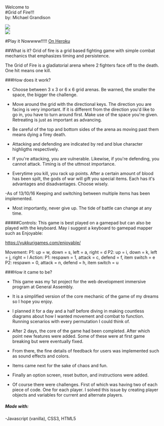 Welcome to 
<br>
#Grid of Fire!!!
<br>
by: Michael Grandison

<img src="http://i.imgur.com/ZNrrANr.png">
<br>
<img src="http://i.imgur.com/tX4sNDz.png">

#Play it Nowwww!!!!!
<a href="https://thun-der-grid.herokuapp.com/">On Heroku</a>



##What is it?
Grid of fire is a grid based fighting game with simple combat mechanics that emphasizes timing and persistence.

The Grid of Fire is a gladiatorial arena where 2 fighters face off to the death. One hit means one kill.

###How does it work?

- Choose between 3 x 3 or 6 x 6 grid arenas. Be warned, the smaller the space, the bigger the challenge. 

- Move around the grid with the directional keys. The direction you are facing is very important. If it is different from the direction you'd like to go in, you have to turn around first. Make use of the space you're given. Retreating is just as important as advancing.

- Be careful of the top and bottom sides of the arena as moving past them means dying a firey death.

- Attacking and defending are indicated by red and blue character highligths respectively.

- If you're attacking, you are vulnerable. Likewise, if you're defending, you cannot attack. Timing is of the uttmost importance.

- Everytime you kill, you rack up points. After a certain amount of blood has been spilt, the gods of war will gift you special items. Each has it's advantages and disadvantages. Choose wisely.

-As of 13/10/16 Keeping and switching between multiple items has been implemented.

- Most importantly, never give up. The tide of battle can change at any time.

#####Controls:
This game is best played on a gamepad but can also be played with the keyboard. May i suggest a keyboard to gamepad mapper such as Enjoyable: 

https://yukkurigames.com/enjoyable/

Movement: 
P1: up = w, down = s, left = a, right = d
P2: up = i, down = k, left = j, right = l
Action: 
P1: respawn = 1, attack = c, defend = f, item switch = e
P2: respawn = 0, attack = n, defend = h, item switch = u


###How it came to be? 

- This game was my 1st project for the web development immersive program at General Assembly.

- It is a simplified version of the core mechanic of the game of my dreams so I hope you enjoy.

- I planned it for a day and a half before diving in making countless diagrams about how I wanted movement and combat to function. Running scenarios with every permutation I could think of.

- After 2 days, the core of the game had been completed. After which point new features were added. Some of these were at first game breaking but were eventually fixed.

- From there, the fine details of feedback for users was implemented such as sound effects and colors.

- Items came next for the sake of chaos and fun.

- Finally an option screen, reset button, and instructions were added. 

- Of course there were challenges. First of which was having two of each piece of code. One for each player. I solved this issue by creating player objects and variables for current and alternate players.

##### Made with:

-Javascript (vanilla), CSS3, HTML5





